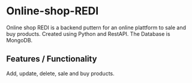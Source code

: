 # Online-shop-REDI
Online shop REDI is a backend puttern for an online plattform to sale and buy products.  Created using Python and RestAPI. The Database is MongoDB.    
## Features / Functionality
Add, update, delete, sale and buy products. 
